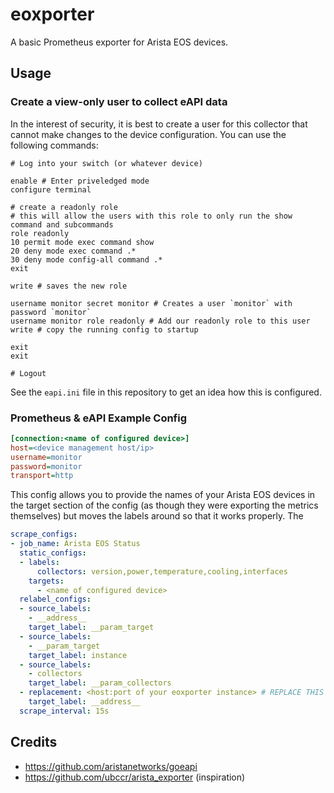 # eoxporter

A basic Prometheus exporter for Arista EOS devices. 

## Usage

### Create a view-only user to collect eAPI data
In the interest of security, it is best to create a user for this collector that cannot make changes to the device configuration.
You can use the following commands:
```shell
# Log into your switch (or whatever device)

enable # Enter priveledged mode
configure terminal 

# create a readonly role
# this will allow the users with this role to only run the show command and subcommands
role readonly
10 permit mode exec command show
20 deny mode exec command .*
30 deny mode config-all command .*
exit

write # saves the new role

username monitor secret monitor # Creates a user `monitor` with password `monitor`
username monitor role readonly # Add our readonly role to this user
write # copy the running config to startup

exit
exit

# Logout
```
See the `eapi.ini` file in this repository to get an idea how this is configured.

### Prometheus & eAPI Example Config

```ini
[connection:<name of configured device>]
host=<device management host/ip>
username=monitor
password=monitor
transport=http
```


This config allows you to provide the names of your Arista EOS devices in the target section of the config (as though they were exporting the metrics themselves)
but moves the labels around so that it works properly. The 

```yaml
scrape_configs:
- job_name: Arista EOS Status
  static_configs:
  - labels:
      collectors: version,power,temperature,cooling,interfaces
    targets:
      - <name of configured device>
  relabel_configs:
  - source_labels:
    - __address__
    target_label: __param_target
  - source_labels:
    - __param_target
    target_label: instance
  - source_labels:
    - collectors
    target_label: __param_collectors
  - replacement: <host:port of your eoxporter instance> # REPLACE THIS
    target_label: __address__
  scrape_interval: 15s
```



## Credits

- https://github.com/aristanetworks/goeapi
- https://github.com/ubccr/arista_exporter (inspiration)